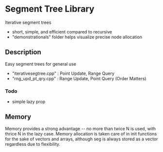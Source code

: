# Segment Tree Library

Iterative segment trees
- short, simple, and efficient compared to recursive
- "demonstrationals" folder helps visualize precise node allocation

## Description
Easy segment trees for general use 
- "iterativesegtree.cpp" : Point Update, Range Query 
- "rng_upd_pt_qry.cpp" : Range Update, Point Query (Order Matters)

### Todo
- simple lazy prop

## Memory

Memory provides a strong advantage -- no more than twice N is used, with thrice N in the lazy case. Memory allocation is taken care of in init functions for the sake of vectors and arrays, although seg is always stored as a vector regardless due to flexibility. 


